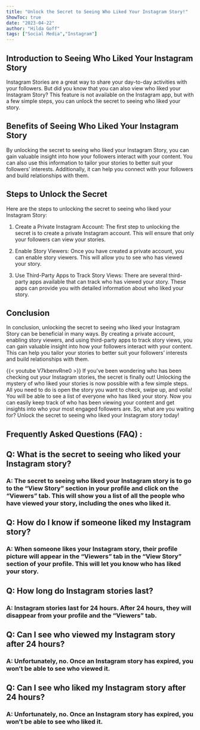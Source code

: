 ```yaml
---
title: "Unlock the Secret to Seeing Who Liked Your Instagram Story!"
ShowToc: true 
date: "2023-04-22"
author: "Hilda Goff" 
tags: ["Social Media","Instagram"]
---
```

## Introduction to Seeing Who Liked Your Instagram Story

Instagram Stories are a great way to share your day-to-day activities with your followers. But did you know that you can also view who liked your Instagram Story? This feature is not available on the Instagram app, but with a few simple steps, you can unlock the secret to seeing who liked your story.

## Benefits of Seeing Who Liked Your Instagram Story

By unlocking the secret to seeing who liked your Instagram Story, you can gain valuable insight into how your followers interact with your content. You can also use this information to tailor your stories to better suit your followers’ interests. Additionally, it can help you connect with your followers and build relationships with them.

## Steps to Unlock the Secret

Here are the steps to unlocking the secret to seeing who liked your Instagram Story:

1. Create a Private Instagram Account: The first step to unlocking the secret is to create a private Instagram account. This will ensure that only your followers can view your stories.

2. Enable Story Viewers: Once you have created a private account, you can enable story viewers. This will allow you to see who has viewed your story.

3. Use Third-Party Apps to Track Story Views: There are several third-party apps available that can track who has viewed your story. These apps can provide you with detailed information about who liked your story.

## Conclusion

In conclusion, unlocking the secret to seeing who liked your Instagram Story can be beneficial in many ways. By creating a private account, enabling story viewers, and using third-party apps to track story views, you can gain valuable insight into how your followers interact with your content. This can help you tailor your stories to better suit your followers’ interests and build relationships with them.

{{< youtube V7kbenvRne0 >}} 
If you've been wondering who has been checking out your Instagram stories, the secret is finally out! Unlocking the mystery of who liked your stories is now possible with a few simple steps. All you need to do is open the story you want to check, swipe up, and voila! You will be able to see a list of everyone who has liked your story. Now you can easily keep track of who has been viewing your content and get insights into who your most engaged followers are. So, what are you waiting for? Unlock the secret to seeing who liked your Instagram story today!

## Frequently Asked Questions (FAQ) :
<h2>Q: What is the secret to seeing who liked your Instagram story?</h2>

<h3>A: The secret to seeing who liked your Instagram story is to go to the “View Story” section in your profile and click on the “Viewers” tab. This will show you a list of all the people who have viewed your story, including the ones who liked it.</h3>

<h2>Q: How do I know if someone liked my Instagram story?</h2>

<h3>A: When someone likes your Instagram story, their profile picture will appear in the “Viewers” tab in the “View Story” section of your profile. This will let you know who has liked your story.</h3>

<h2>Q: How long do Instagram stories last?</h2>

<h3>A: Instagram stories last for 24 hours. After 24 hours, they will disappear from your profile and the “Viewers” tab.</h3>

<h2>Q: Can I see who viewed my Instagram story after 24 hours?</h2>

<h3>A: Unfortunately, no. Once an Instagram story has expired, you won’t be able to see who viewed it.</h3>

<h2>Q: Can I see who liked my Instagram story after 24 hours?</h2>

<h3>A: Unfortunately, no. Once an Instagram story has expired, you won’t be able to see who liked it.</h3>




